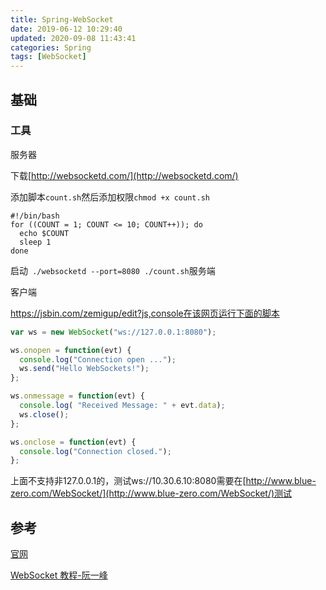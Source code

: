 ```yaml
---
title: Spring-WebSocket
date: 2019-06-12 10:29:40
updated: 2020-09-08 11:43:41
categories: Spring
tags: [WebSocket]
---
```


## 基础

### 工具

服务器

下载[http://websocketd.com/](http://websocketd.com/)

添加脚本`count.sh`然后添加权限`chmod +x count.sh`

```
#!/bin/bash
for ((COUNT = 1; COUNT <= 10; COUNT++)); do
  echo $COUNT
  sleep 1
done
```

启动` ./websocketd --port=8080 ./count.sh`服务端

客户端

https://jsbin.com/zemigup/edit?js,console在该网页运行下面的脚本

```js
var ws = new WebSocket("ws://127.0.0.1:8080");

ws.onopen = function(evt) { 
  console.log("Connection open ..."); 
  ws.send("Hello WebSockets!");
};

ws.onmessage = function(evt) {
  console.log( "Received Message: " + evt.data);
  ws.close();
};

ws.onclose = function(evt) {
  console.log("Connection closed.");
};      
```

上面不支持非127.0.0.1的，测试ws://10.30.6.10:8080需要在[http://www.blue-zero.com/WebSocket/](http://www.blue-zero.com/WebSocket/)测试





## 参考

[官网](https://spring.io/guides/gs/messaging-stomp-websocket/)

[WebSocket 教程-阮一峰]([http://www.ruanyifeng.com/blog/2017/05/websocket.html](http://www.ruanyifeng.com/blog/2017/05/websocket.html))